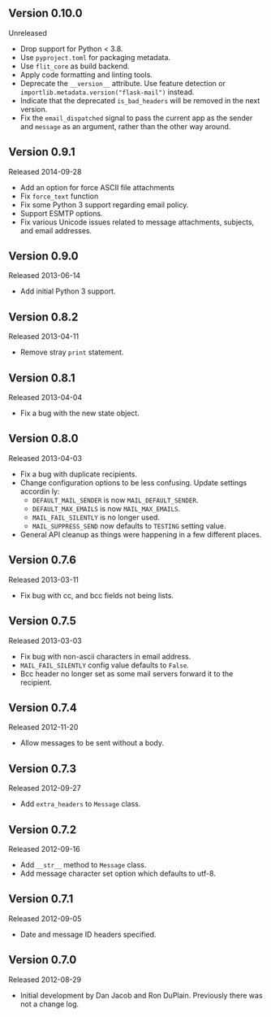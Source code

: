 ## Version 0.10.0

Unreleased

-   Drop support for Python < 3.8.
-   Use `pyproject.toml` for packaging metadata.
-   Use `flit_core` as build backend.
-   Apply code formatting and linting tools.
-   Deprecate the `__version__` attribute. Use feature detection or
    `importlib.metadata.version("flask-mail")` instead.
-   Indicate that the deprecated `is_bad_headers` will be removed in the next
    version.
-   Fix the `email_dispatched` signal to pass the current app as the sender and
    `message` as an argument, rather than the other way around.


## Version 0.9.1

Released 2014-09-28

-   Add an option for force ASCII file attachments
-   Fix `force_text` function
-   Fix some Python 3 support regarding email policy.
-   Support ESMTP options.
-   Fix various Unicode issues related to message attachments, subjects, and
    email addresses.


## Version 0.9.0

Released 2013-06-14

-   Add initial Python 3 support.


## Version 0.8.2

Released 2013-04-11

-   Remove stray `print` statement.


## Version 0.8.1

Released 2013-04-04

-   Fix a bug with the new state object.


## Version 0.8.0

Released 2013-04-03

-   Fix a bug with duplicate recipients.
-   Change configuration options to be less confusing. Update settings accordin
    ly:
    -   `DEFAULT_MAIL_SENDER` is now `MAIL_DEFAULT_SENDER`.
    -   `DEFAULT_MAX_EMAILS` is now `MAIL_MAX_EMAILS`.
    -   `MAIL_FAIL_SILENTLY` is no longer used.
    -   `MAIL_SUPPRESS_SEND` now defaults to `TESTING` setting value.
-   General API cleanup as things were happening in a few different places.


## Version 0.7.6

Released 2013-03-11

-   Fix bug with cc, and bcc fields not being lists.


## Version 0.7.5

Released 2013-03-03

-   Fix bug with non-ascii characters in email address.
-   `MAIL_FAIL_SILENTLY` config value defaults to `False`.
-   Bcc header no longer set as some mail servers forward it to the recipient.


## Version 0.7.4

Released 2012-11-20

-   Allow messages to be sent without a body.


## Version 0.7.3

Released 2012-09-27

-   Add `extra_headers` to `Message` class.


## Version 0.7.2

Released 2012-09-16

-   Add `__str__` method to `Message` class.
-   Add message character set option which defaults to utf-8.


## Version 0.7.1

Released 2012-09-05

-   Date and message ID headers specified.


## Version 0.7.0

Released 2012-08-29

-   Initial development by Dan Jacob and Ron DuPlain. Previously there was not a
    change log.
